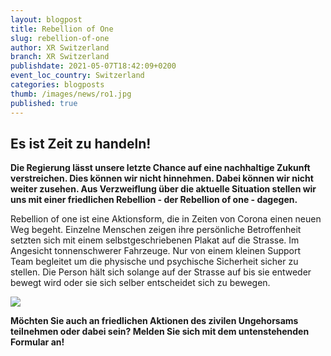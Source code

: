 ```yaml
---
layout: blogpost
title: Rebellion of One
slug: rebellion-of-one
author: XR Switzerland
branch: XR Switzerland
publishdate: 2021-05-07T18:42:09+0200
event_loc_country: Switzerland
categories: blogposts
thumb: /images/news/ro1.jpg
published: true
---
```

## Es ist Zeit zu handeln!

**Die Regierung lässt unsere letzte Chance auf eine nachhaltige Zukunft verstreichen. Dies können wir nicht hinnehmen. Dabei können wir nicht weiter zusehen. Aus Verzweiflung über die aktuelle Situation stellen wir uns mit einer friedlichen Rebellion - der Rebellion of one - dagegen.**

Rebellion of one ist eine  Aktionsform, die in Zeiten von Corona einen neuen Weg begeht. Einzelne Menschen zeigen ihre persönliche Betroffenheit setzten sich mit einem selbstgeschriebenen Plakat auf die Strasse. Im Angesicht tonnenschwerer Fahrzeuge. Nur von einem kleinen Support Team begleitet um die physische und psychische Sicherheit sicher zu stellen. Die Person hält sich solange auf der Strasse auf bis sie entweder bewegt wird oder sie sich selber entscheidet sich zu bewegen.

![](/assets/img/posts/ro1.jpg)

**Möchten Sie auch an friedlichen Aktionen des zivilen Ungehorsams teilnehmen oder dabei sein? Melden Sie sich mit dem untenstehenden Formular an!**
